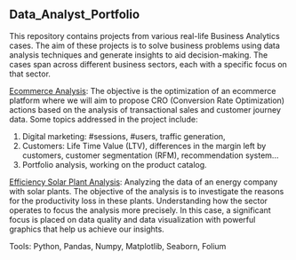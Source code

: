## Data_Analyst_Portfolio

This repository contains projects from various real-life Business Analytics cases. The aim of these projects is to solve business problems using data analysis techniques and generate insights to aid decision-making. The cases span across different business sectors, each with a specific focus on that sector.


[Ecommerce Analysis](https://github.com/MariusBD/Data_Analyst_Portfolio/tree/main/Analisis-Ecommerce): 
The objective is the optimization of an ecommerce platform where we will aim to propose CRO (Conversion Rate Optimization) actions based on the analysis of transactional sales and customer journey data. Some topics addressed in the project include:

1. Digital marketing: #sessions, #users, traffic generation,
2. Customers: Life Time Value (LTV), differences in the margin left by customers, customer segmentation (RFM), recommendation system...
3. Portfolio analysis, working on the product catalog.
  
[Efficiency Solar Plant Analysis](https://github.com/MariusBD/Data_Analyst_Portfolio/tree/main/Analisis-Eficiencia-en-Planta-Solar/Notebooks): Analyzing the data of an energy company with solar plants. The objective of the analysis is to investigate the reasons for the productivity loss in these plants. Understanding how the sector operates to focus the analysis more precisely. In this case, a significant focus is placed on data quality and data visualization with powerful graphics that help us achieve our insights.

 Tools: Python, Pandas, Numpy, Matplotlib, Seaborn, Folium


